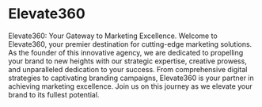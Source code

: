 # Elevate360
 Elevate360: Your Gateway to Marketing Excellence. Welcome to Elevate360, your premier destination for cutting-edge marketing solutions. As the founder of this innovative agency, we are dedicated to propelling your brand to new heights with our strategic expertise, creative prowess, and unparalleled dedication to your success. From comprehensive digital strategies to captivating branding campaigns, Elevate360 is your partner in achieving marketing excellence. Join us on this journey as we elevate your brand to its fullest potential.
